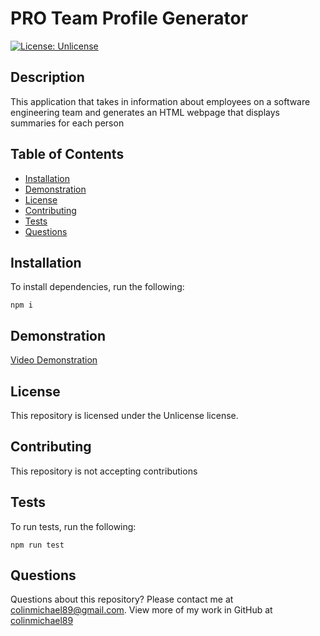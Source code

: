 # PRO Team Profile Generator

[![License: Unlicense](https://img.shields.io/badge/license-Unlicense-blue.svg)](http://unlicense.org/)

## Description

This application that takes in information about employees on a software engineering team and generates an HTML webpage that displays summaries for each person

## Table of Contents

- [Installation](#installation)
- [Demonstration](#demonstration)
- [License](#license)
- [Contributing](#contributing)
- [Tests](#tests)
- [Questions](#questions)

## Installation

To install dependencies, run the following:

```
npm i
```

## Demonstration

[Video Demonstration](https://drive.google.com/file/d/1Bg9uITcEIK9m3cFp7D-rTuAeWkNjy3cU/view)

## License

This repository is licensed under the Unlicense license.

## Contributing

This repository is not accepting contributions

## Tests

To run tests, run the following:

```
npm run test
```

## Questions

Questions about this repository? Please contact me at [colinmichael89@gmail.com](mailto:colinmichael89@gmail.com). View more of my work in GitHub at [colinmichael89](https://github.com/colinmichael89)
